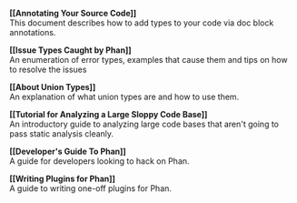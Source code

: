 **[[Annotating Your Source Code]]**<br />
This document describes how to add types to your code via doc block annotations.

**[[Issue Types Caught by Phan]]**<br />
An enumeration of error types, examples that cause them and tips on how to resolve the issues

**[[About Union Types]]**<br />
An explanation of what union types are and how to use them.

**[[Tutorial for Analyzing a Large Sloppy Code Base]]**<br />
An introductory guide to analyzing large code bases that aren't going to pass static analysis cleanly.

**[[Developer's Guide To Phan]]**<br />
A guide for developers looking to hack on Phan.

**[[Writing Plugins for Phan]]**<br />
A guide to writing one-off plugins for Phan.

